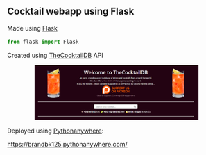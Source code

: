 ## Cocktail webapp using Flask
Made using [Flask](https://github.com/pallets/flask)


```python
from flask import Flask
```

Created using [TheCocktailDB](https://www.thecocktaildb.com/) API

<p align="center">
<img alt="cocktaildb" src="./docs/cocktaildb.jpg" width="75%">
</p>


Deployed using [Pythonanywhere](https://www.pythonanywhere.com/):

 https://brandbk125.pythonanywhere.com/


